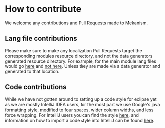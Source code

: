 # How to contribute

We welcome any contributions and Pull Requests made to Mekanism.

## Lang file contributions

Please make sure to make any localization Pull Requests target the corresponding modules resource directory, and not the data generators generated resource directory. For example, for the main module lang files would go [here](https://github.com/mekanism/Mekanism/tree/template_update/src/main/resources/assets/mekanism/lang) and [not here](https://github.com/mekanism/Mekanism/tree/template_update/src/datagen/generated/mekanism/assets/mekanism/lang). Unless they are made via a data generator and generated to that location.

## Code contributions

While we have not gotten around to setting up a code style for eclipse yet as we are mostly IntelliJ IDEA users, for the most part we use Google's java formatting style, modified to four spaces, wider column widths, and less force wrapping. For IntelliJ users you can find the style [here](https://github.com/mekanism/Mekanism/blob/template_update/docs/GoogleStyle4Indents.xml), and information on how to import a code style into IntelliJ can be found [here](https://www.jetbrains.com/help/idea/settings-code-style.html).
